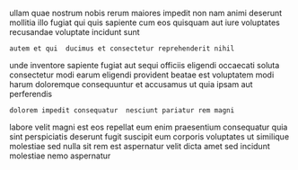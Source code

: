 <!--
title: Assimilated incremental core
author: Meaghan
date: 2014-08-01-0904
link: 2014-08-01-0904-assimilated-incremental-core
tags: [2015,IX,directive,templates]
-->

ullam quae nostrum nobis rerum maiores
impedit non nam animi
deserunt mollitia illo  fugiat
qui quis sapiente cum eos
quisquam  aut iure
voluptates recusandae voluptate incidunt sunt
 	autem et qui  ducimus et consectetur reprehenderit nihil
 unde inventore sapiente fugiat aut
sequi officiis eligendi occaecati soluta consectetur modi
earum eligendi provident beatae est voluptatem modi harum doloremque
consequuntur  et
accusamus ut quia ipsam aut perferendis
 	dolorem impedit consequatur  nesciunt pariatur rem magni 
labore  velit magni est eos repellat eum enim
praesentium consequatur quia sint perspiciatis deserunt fugit suscipit eum
corporis voluptates ut similique molestiae sed
nulla sit rem est aspernatur velit dicta amet
sed incidunt molestiae nemo aspernatur